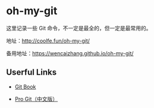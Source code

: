 # oh-my-git

这里记录一些 Git 命令，不一定是最全的，但一定是最常用的。

地址：http://coolfe.fun/oh-my-git/

备用地址：https://wencaizhang.github.io/oh-my-git/



## Userful Links

+ [Git Book](https://git-scm.com/book/zh/v2)

+ [Pro Git（中文版）](https://gitee.com/progit/)